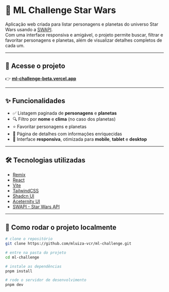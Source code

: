 # 🌌 ML Challenge Star Wars

Aplicação web criada para listar personagens e planetas do universo Star Wars usando a [SWAPI](https://swapi.dev/).  
Com uma interface responsiva e amigável, o projeto permite buscar, filtrar e favoritar personagens e planetas, além de visualizar detalhes completos de cada um.

---

## 🔗 Acesse o projeto

👉 **[ml-challenge-beta.vercel.app](https://ml-challenge-beta.vercel.app)**

---

## ✨ Funcionalidades

- ✅ Listagem paginada de **personagens** e **planetas**
- 🔍 Filtro por **nome** e **clima** (no caso dos planetas)
- ⭐ Favoritar personagens e planetas
- 📄 Página de detalhes com informações enriquecidas
- 📱 Interface **responsiva**, otimizada para **mobile**, **tablet** e **desktop**

---

## 🛠️ Tecnologias utilizadas

- [Remix](https://remix.run/)
- [React](https://react.dev/)
- [Vite](https://vitejs.dev/)
- [TailwindCSS](https://tailwindcss.com/)
- [Shadcn UI](https://ui.shadcn.com/)
- [Aceternity UI](https://ui.aceternity.com/)
- [SWAPI - Star Wars API](https://swapi.dev/)

---

## 🚀 Como rodar o projeto localmente

```bash
# clone o repositório
git clone https://github.com/mluiza-vcr/ml-challenge.git

# entre na pasta do projeto
cd ml-challenge

# instale as dependências
pnpm install

# rode o servidor de desenvolvimento
pnpm dev